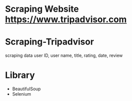 # Scraping Website https://www.tripadvisor.com
# Scraping-Tripadvisor
scraping data user ID, user name, title, rating, date, review

# Library
* BeautifulSoup
* Selenium
